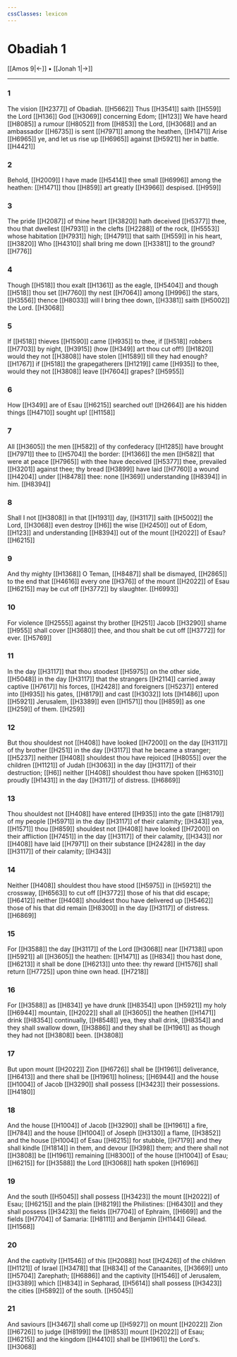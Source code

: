 ```yaml
---
cssClasses: lexicon
---
```

# Obadiah 1

[[Amos 9|←]] • [[Jonah 1|→]]

---

### 1
The vision [[H2377]] of Obadiah. [[H5662]] Thus [[H3541]] saith [[H559]] the Lord [[H136]] God [[H3069]] concerning Edom; [[H123]] We have heard [[H8085]] a rumour [[H8052]] from [[H853]] the Lord, [[H3068]] and an ambassador [[H6735]] is sent [[H7971]] among the heathen, [[H1471]] Arise [[H6965]] ye, and let us rise up [[H6965]] against [[H5921]] her in battle. [[H4421]]

### 2
Behold, [[H2009]] I have made [[H5414]] thee small [[H6996]] among the heathen: [[H1471]] thou [[H859]] art greatly [[H3966]] despised. [[H959]]

### 3
The pride [[H2087]] of thine heart [[H3820]] hath deceived [[H5377]] thee, thou that dwellest [[H7931]] in the clefts [[H2288]] of the rock, [[H5553]] whose habitation [[H7931]] high; [[H4791]] that saith [[H559]] in his heart, [[H3820]] Who [[H4310]] shall bring me down [[H3381]] to the ground? [[H776]]

### 4
Though [[H518]] thou exalt [[H1361]] as the eagle, [[H5404]] and though [[H518]] thou set [[H7760]] thy nest [[H7064]] among [[H996]] the stars, [[H3556]] thence [[H8033]] will I bring thee down, [[H3381]] saith [[H5002]] the Lord. [[H3068]]

### 5
If [[H518]] thieves [[H1590]] came [[H935]] to thee, if [[H518]] robbers [[H7703]] by night, [[H3915]] (how [[H349]] art thou cut off!) [[H1820]] would they not [[H3808]] have stolen [[H1589]] till they had enough? [[H1767]] if [[H518]] the grapegatherers [[H1219]] came [[H935]] to thee, would they not [[H3808]] leave [[H7604]] grapes? [[H5955]]

### 6
How [[H349]] are of Esau [[H6215]] searched out! [[H2664]] are his hidden things [[H4710]] sought up! [[H1158]]

### 7
All [[H3605]] the men [[H582]] of thy confederacy [[H1285]] have brought [[H7971]] thee to [[H5704]] the border: [[H1366]] the men [[H582]] that were at peace [[H7965]] with thee have deceived [[H5377]] thee, prevailed [[H3201]] against thee; thy bread [[H3899]] have laid [[H7760]] a wound [[H4204]] under [[H8478]] thee: none [[H369]] understanding [[H8394]] in him. [[H8394]]

### 8
Shall I not [[H3808]] in that [[H1931]] day, [[H3117]] saith [[H5002]] the Lord, [[H3068]] even destroy [[H6]] the wise [[H2450]] out of Edom, [[H123]] and understanding [[H8394]] out of the mount [[H2022]] of Esau? [[H6215]]

### 9
And thy mighty [[H1368]] O Teman, [[H8487]] shall be dismayed, [[H2865]] to the end that [[H4616]] every one [[H376]] of the mount [[H2022]] of Esau [[H6215]] may be cut off [[H3772]] by slaughter. [[H6993]]

### 10
For violence [[H2555]] against thy brother [[H251]] Jacob [[H3290]] shame [[H955]] shall cover [[H3680]] thee, and thou shalt be cut off [[H3772]] for ever. [[H5769]]

### 11
In the day [[H3117]] that thou stoodest [[H5975]] on the other side, [[H5048]] in the day [[H3117]] that the strangers [[H2114]] carried away captive [[H7617]] his forces, [[H2428]] and foreigners [[H5237]] entered into [[H935]] his gates, [[H8179]] and cast [[H3032]] lots [[H1486]] upon [[H5921]] Jerusalem, [[H3389]] even [[H1571]] thou [[H859]] as one [[H259]] of them. [[H259]]

### 12
But thou shouldest not [[H408]] have looked [[H7200]] on the day [[H3117]] of thy brother [[H251]] in the day [[H3117]] that he became a stranger; [[H5237]] neither [[H408]] shouldest thou have rejoiced [[H8055]] over the children [[H1121]] of Judah [[H3063]] in the day [[H3117]] of their destruction; [[H6]] neither [[H408]] shouldest thou have spoken [[H6310]] proudly [[H1431]] in the day [[H3117]] of distress. [[H6869]]

### 13
Thou shouldest not [[H408]] have entered [[H935]] into the gate [[H8179]] of my people [[H5971]] in the day [[H3117]] of their calamity; [[H343]] yea, [[H1571]] thou [[H859]] shouldest not [[H408]] have looked [[H7200]] on their affliction [[H7451]] in the day [[H3117]] of their calamity, [[H343]] nor [[H408]] have laid [[H7971]] on their substance [[H2428]] in the day [[H3117]] of their calamity; [[H343]]

### 14
Neither [[H408]] shouldest thou have stood [[H5975]] in [[H5921]] the crossway, [[H6563]] to cut off [[H3772]] those of his that did escape; [[H6412]] neither [[H408]] shouldest thou have delivered up [[H5462]] those of his that did remain [[H8300]] in the day [[H3117]] of distress. [[H6869]]

### 15
For [[H3588]] the day [[H3117]] of the Lord [[H3068]] near [[H7138]] upon [[H5921]] all [[H3605]] the heathen: [[H1471]] as [[H834]] thou hast done, [[H6213]] it shall be done [[H6213]] unto thee: thy reward [[H1576]] shall return [[H7725]] upon thine own head. [[H7218]]

### 16
For [[H3588]] as [[H834]] ye have drunk [[H8354]] upon [[H5921]] my holy [[H6944]] mountain, [[H2022]] shall all [[H3605]] the heathen [[H1471]] drink [[H8354]] continually, [[H8548]] yea, they shall drink, [[H8354]] and they shall swallow down, [[H3886]] and they shall be [[H1961]] as though they had not [[H3808]] been. [[H3808]]

### 17
But upon mount [[H2022]] Zion [[H6726]] shall be [[H1961]] deliverance, [[H6413]] and there shall be [[H1961]] holiness; [[H6944]] and the house [[H1004]] of Jacob [[H3290]] shall possess [[H3423]] their possessions. [[H4180]]

### 18
And the house [[H1004]] of Jacob [[H3290]] shall be [[H1961]] a fire, [[H784]] and the house [[H1004]] of Joseph [[H3130]] a flame, [[H3852]] and the house [[H1004]] of Esau [[H6215]] for stubble, [[H7179]] and they shall kindle [[H1814]] in them, and devour [[H398]] them; and there shall not [[H3808]] be [[H1961]] remaining [[H8300]] of the house [[H1004]] of Esau; [[H6215]] for [[H3588]] the Lord [[H3068]] hath spoken [[H1696]]

### 19
And the south [[H5045]] shall possess [[H3423]] the mount [[H2022]] of Esau; [[H6215]] and the plain [[H8219]] the Philistines: [[H6430]] and they shall possess [[H3423]] the fields [[H7704]] of Ephraim, [[H669]] and the fields [[H7704]] of Samaria: [[H8111]] and Benjamin [[H1144]] Gilead. [[H1568]]

### 20
And the captivity [[H1546]] of this [[H2088]] host [[H2426]] of the children [[H1121]] of Israel [[H3478]] that [[H834]] of the Canaanites, [[H3669]] unto [[H5704]] Zarephath; [[H6886]] and the captivity [[H1546]] of Jerusalem, [[H3389]] which [[H834]] in Sepharad, [[H5614]] shall possess [[H3423]] the cities [[H5892]] of the south. [[H5045]]

### 21
And saviours [[H3467]] shall come up [[H5927]] on mount [[H2022]] Zion [[H6726]] to judge [[H8199]]  the [[H853]] mount [[H2022]] of Esau; [[H6215]] and the kingdom [[H4410]] shall be [[H1961]] the Lord's. [[H3068]]